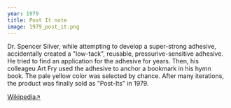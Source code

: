 ```yaml
---
year: 1979
title: Post It note
image: 1979_post_it.png
---
```


Dr. Spencer Silver, while attempting to develop a super-strong adhesive,
accidentally created a "low-tack", reusable, pressurive-sensitive adhesive. He
tried to find an application for the adhesive for years. Then, his colleageu Art
Fry used the adhesive to anchor a bookmark in his hymn book. The pale yellow
color was selected by chance. After many iterations, the product was finally
sold as "Post-Its" in 1979.

<a href="https://en.wikipedia.org/wiki/Post-it_Note" target="_blank">Wikipedia↗</a>
